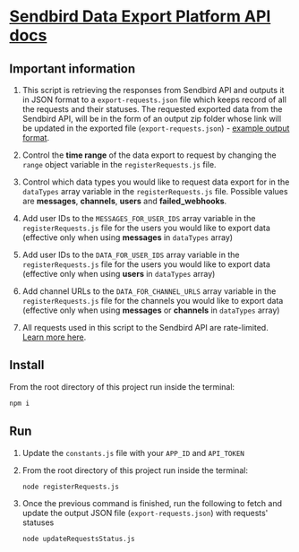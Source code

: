 # [Sendbird Data Export Platform API docs](https://sendbird.com/docs/chat/v3/platform-api/guides/data-export)

## Important information

1. This script is retrieving the responses from Sendbird API and outputs it in JSON format to a `export-requests.json` file which keeps record of all the requests and their statuses. The requested exported data from the Sendbird API, will be in the form of an output zip folder whose link will be updated in the exported file (`export-requests.json`) - [example output format](https://drive.google.com/file/d/1xF7LnCBypWkvWPV4HDk3rqlZmppVlg4E/view?usp=sharing).

2. Control the **time range** of the data export to request by changing the `range` object variable in the `registerRequests.js` file.

3. Control which data types you would like to request data export for in the `dataTypes` array variable in the `registerRequests.js` file. Possible values are **messages**, **channels**, **users** and **failed_webhooks**.

4. Add user IDs to the `MESSAGES_FOR_USER_IDS` array variable in the `registerRequests.js` file for the users you would like to export data (effective only when using **messages** in `dataTypes` array)

5. Add user IDs to the `DATA_FOR_USER_IDS` array variable in the `registerRequests.js` file for the users you would like to export data (effective only when using **users** in `dataTypes` array)

6. Add channel URLs to the `DATA_FOR_CHANNEL_URLS` array variable in the `registerRequests.js` file for the channels you would like to export data (effective only when using **messages** or **channels** in `dataTypes` array)

7. All requests used in this script to the Sendbird API are rate-limited. [Learn more here](https://sendbird.com/docs/chat/v3/platform-api/guides/rate-limits#2-plan-based-limits).

## Install

From the root directory of this project run inside the terminal:

```bash
npm i
```

## Run

1. Update the `constants.js` file with your `APP_ID` and `API_TOKEN`

2. From the root directory of this project run inside the terminal:

    ```bash
    node registerRequests.js
    ```

3. Once the previous command is finished, run the following to fetch and update the output JSON file (`export-requests.json`) with requests' statuses

    ```bash
    node updateRequestsStatus.js
    ```